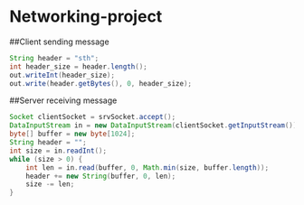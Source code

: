 # Networking-project

##Client sending message
```java
String header = "sth";
int header_size = header.length();
out.writeInt(header_size);
out.write(header.getBytes(), 0, header_size);
```
##Server receiving message
```java
Socket clientSocket = srvSocket.accept();
DataInputStream in = new DataInputStream(clientSocket.getInputStream());
byte[] buffer = new byte[1024];
String header = "";
int size = in.readInt();
while (size > 0) {
	int len = in.read(buffer, 0, Math.min(size, buffer.length));
	header += new String(buffer, 0, len);
	size -= len;
}
```
